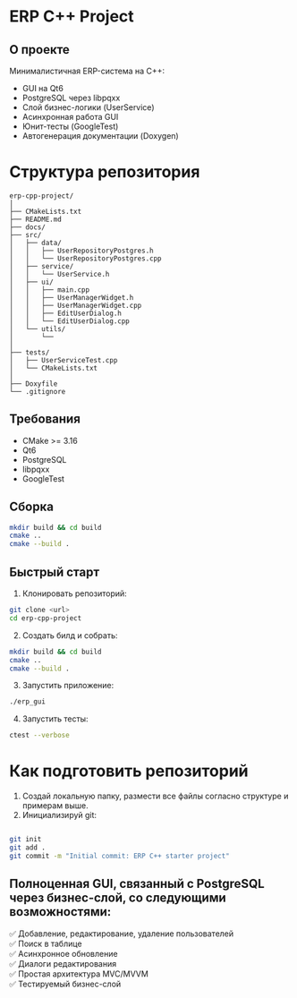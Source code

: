 # ERP C++ Project

## О проекте

Минималистичная ERP-система на C++:

- GUI на Qt6
- PostgreSQL через libpqxx
- Слой бизнес-логики (UserService)
- Асинхронная работа GUI
- Юнит-тесты (GoogleTest)
- Автогенерация документации (Doxygen)

# Структура репозитория

```
erp-cpp-project/
│
├── CMakeLists.txt
├── README.md
├── docs/
├── src/
│   ├── data/
│   │   ├── UserRepositoryPostgres.h
│   │   └── UserRepositoryPostgres.cpp
│   ├── service/
│   │   └── UserService.h
│   ├── ui/
│   │   ├── main.cpp
│   │   ├── UserManagerWidget.h
│   │   ├── UserManagerWidget.cpp
│   │   ├── EditUserDialog.h
│   │   └── EditUserDialog.cpp
│   └── utils/
│       └── 
│
├── tests/
│   ├── UserServiceTest.cpp
│   └── CMakeLists.txt
│
├── Doxyfile
└── .gitignore

```

## Требования

- CMake >= 3.16
- Qt6
- PostgreSQL
- libpqxx
- GoogleTest

## Сборка

```bash
mkdir build && cd build
cmake ..
cmake --build .

```

## Быстрый старт

1. Клонировать репозиторий:

```bash
git clone <url>
cd erp-cpp-project
````

2. Создать билд и собрать:

```bash
mkdir build && cd build
cmake ..
cmake --build .
```

3. Запустить приложение:

```bash
./erp_gui
```

4. Запустить тесты:

```bash
ctest --verbose
```

# Как подготовить репозиторий

1. Создай локальную папку, размести все файлы согласно структуре и примерам выше.  
2. Инициализируй git:  
```bash

git init
git add .
git commit -m "Initial commit: ERP C++ starter project"

````

## Полноценная GUI, связанный с PostgreSQL через бизнес-слой, со следующими возможностями:

✅ Добавление, редактирование, удаление пользователей   
✅ Поиск в таблице   
✅ Асинхронное обновление   
✅ Диалоги редактирования   
✅ Простая архитектура MVC/MVVM   
✅ Тестируемый бизнес-слой
